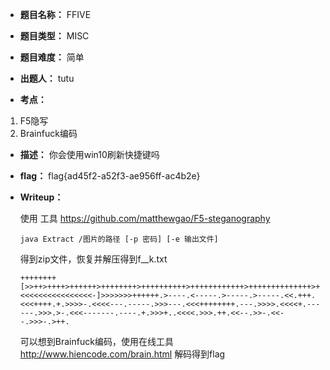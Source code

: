 - **题目名称：** FFIVE

* **题目类型：** MISC

* **题目难度：** 简单

* **出题人：** tutu

* **考点：**  

1. F5隐写
2. Brainfuck编码


* **描述：**  你会使用win10刷新快捷键吗

* **flag：** flag{ad45f2-a52f3-ae956ff-ac4b2e}

* **Writeup：**  

  使用 工具 https://github.com/matthewgao/F5-steganography 
  
  ```
  java Extract /图片的路径 [-p 密码] [-e 输出文件]
  ```
  
  得到zip文件，恢复并解压得到f__k.txt
  
  ```
  ++++++++[>>++>++++>++++++>++++++++>++++++++++>++++++++++++>++++++++++++++>++++++++++++++++>++++++++++++++++++>++++++++++++++++++++>++++++++++++++++++++++>++++++++++++++++++++++++>++++++++++++++++++++++++++>++++++++++++++++++++++++++++>++++++++++++++++++++++++++++++<<<<<<<<<<<<<<<<-]>>>>>>>++++++.>----.<-----.>-----.>-----.<<.+++.<<<++++.+.>>>>-.<<<<---.-----.>>>---.<<<++++++++.---.>>>>.<<<<+.------.>>>.>-.<<<-------.----.+.>>>+..<<<<.>>>.++.<<--.>>-.<<--.>>>-.>++.
  ```
  
  可以想到Brainfuck编码，使用在线工具 http://www.hiencode.com/brain.html 解码得到flag
